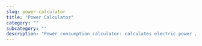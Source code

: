 ```yaml
---
slug: power-calculator
title: "Power Calculator"
category: ""
subcategory: ""
description: "Power consumption calculator: calculates electric power /  voltage / current / resistance."
---
```


